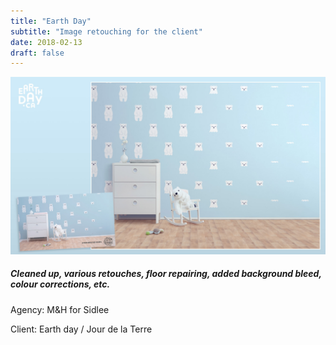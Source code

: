 ```yaml
---
title: "Earth Day"
subtitle: "Image retouching for the client"
date: 2018-02-13
draft: false
---
```


![image1](advertising_image_editing-JDLT.jpg)

##### Cleaned up, various retouches, floor repairing, added background bleed, colour corrections, etc.

Agency: M&H for Sidlee

Client: Earth day / Jour de la Terre